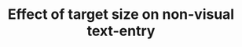 ---
###############
# DO NOT EDIT
layout: publication
###############

###############
# TO EDIT
# pub title
title: "Effect of target size on non-visual text-entry"

# publication image
image:
 name: tiny16.jpg
 alt-text: "Four keyboard sizes side-by-side. With the Large being about the same size as the other three, with keys of 15mm. With Medium being bigger than the size of the remaining two, with keys of 10 mm. Small with keys of 5mm. Tiny with keys of size 2.5mm." # provide a short description for the image #a11y

# short description of the publication
description: " We investigate how nonvisual input performance, on touchscreens, varies with four QWERTY keyboard sizes (ranging from 15mm to 2.5mm). This paper presents an analysis of typing performance and touch behaviors discussing its implications."

# authors of the publication
authors: "André Rodrigues, Hugo Nicolau, Kyle Montague, Luís Carriço, Tiago Guerreiro"

# link to the pdf
pdf: http://www.di.fc.ul.pt/~tjvg/amc/tiny_mhci.pdf

conference-name: MobileHCI 2016
venue: "MobileHCI '16 Proceedings of the 18th International Conference on  Human-Computer Interaction with Mobile Devices and Services, Pages 47-52, Florence, Italy — September 06 - 09, 2016"

projects:
 - text_entry

# area for filter purpose
area: access
###############
---